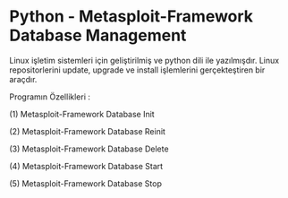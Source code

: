 # Python - Metasploit-Framework Database Management

Linux işletim sistemleri için geliştirilmiş ve python dili ile yazılmışdır. Linux repositorlerini update, upgrade ve install işlemlerini gerçekteştiren bir araçdır.

Programın Özellikleri :

(1) Metasploit-Framework Database Init

(2) Metasploit-Framework Database Reinit

(3) Metasploit-Framework Database Delete

(4) Metasploit-Framework Database Start

(5) Metasploit-Framework Database Stop
